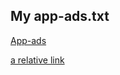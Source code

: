 ## My app-ads.txt
[App-ads](https://github.com/Xoneman/studious-potato/blob/gh-pages/app-ads.txt)

[a relative link](app-ads.txt)

